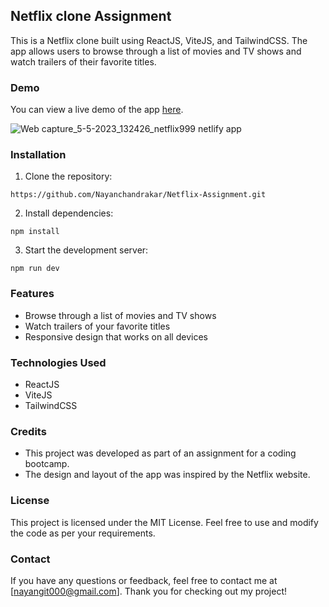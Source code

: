 ## Netflix clone Assignment

This is a Netflix clone built using ReactJS, ViteJS, and TailwindCSS. The app allows users to browse through a list of movies and TV shows and watch trailers of their favorite titles.

### Demo

You can view a live demo of the app [here](https://netflix999.netlify.app/).

![Web capture_5-5-2023_132426_netflix999 netlify app](https://user-images.githubusercontent.com/100008163/236456949-c2c20ac4-0c13-43b8-9244-5c75e77cf0b8.jpeg)

### Installation

1. Clone the repository:
```
https://github.com/Nayanchandrakar/Netflix-Assignment.git
```

2. Install dependencies:
```
npm install
```

3. Start the development server:
```
npm run dev
```

### Features

- Browse through a list of movies and TV shows
- Watch trailers of your favorite titles
- Responsive design that works on all devices

### Technologies Used

- ReactJS
- ViteJS
- TailwindCSS

### Credits

- This project was developed as part of an assignment for a coding bootcamp.
- The design and layout of the app was inspired by the Netflix website.

### License

This project is licensed under the MIT License. Feel free to use and modify the code as per your requirements.

### Contact

If you have any questions or feedback, feel free to contact me at [nayangit000@gmail.com]. Thank you for checking out my project!
